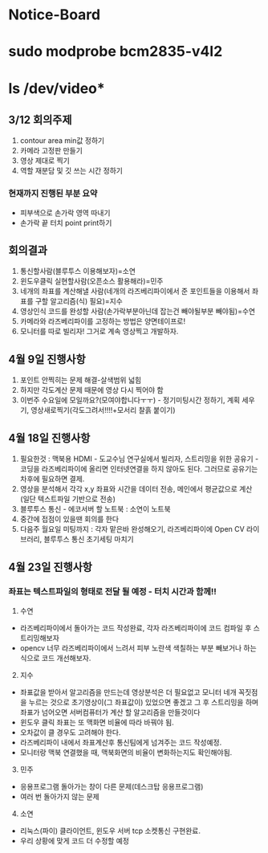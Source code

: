 # Notice-Board
# sudo modprobe bcm2835-v4l2
# ls /dev/video*
## 3/12 회의주제
1. contour area min값 정하기
2. 카메라 고정판 만들기
3. 영상 제대로 찍기
4. 역할 재분담 및 깃 쓰는 시간 정하기

### 현재까지 진행된 부분 요약
- 피부색으로 손가락 영역 따내기
- 손가락 끝 터치 point print하기

## 회의결과
1. 통신할사람(블루투스 이용해보자)=소연
2. 윈도우클릭 실현할사람(오픈소스 활용해라)=민주 
3. 네개의 좌표를 계산해낼 사람(네개의 라즈베리파이에서 준 포인트들을 이용해서 좌표를 구할 알고리즘(식) 필요)=지수
4. 영상인식 코드를 완성할 사람(손가락부분아닌데 잡는건 빼야될부분 빼야됨)=수연
5. 카메라와 라즈베리파이를 고정하는 방법은 양면테이프로!
6. 모니터를 따로 빌리자! 그거로 계속 영상찍고 개발하자.

## 4월 9일 진행사항
1. 포인트 안찍히는 문제 해결-살색범위 넓힘
2. 하지만 각도계산 문제 때문에 영상 다시 찍어야 함
3. 이번주 수요일에 모일까요?(모여야합니다ㅜㅜ) - 정기미팅시간 정하기, 계획 세우기, 영상새로찍기(각도그려서!!!!+모서리 찰흙 붙이기)

## 4월 18일 진행사항
1. 필요한것 : 맥북용 HDMI - 도교수님 연구실에서 빌리자, 스트리밍을 위한 공유기 - 코딩을 라즈베리파이에 올리면 인터넷연결을 하지 않아도 된다. 그러므로 공유기는 차후에 필요하면 결제.
2. 영상을 분석해서 각각 x,y 좌표와 시간을 데이터 전송, 메인에서 평균값으로 계산 (일단 텍스트파일 기반으로 전송)
3. 블루투스 통신 - 에코서버 할 노트북 : 소연이 노트북
4. 중간에 접점이 있을땐 회의를 한다
5. 다음주 월요일 미팅까지 : 각자 맡은바 완성해오기, 라즈베리파이에 Open CV 라이브러리, 블루투스 통신 초기세팅 마치기

## 4월 23일 진행사항
### 좌표는 텍스트파일의 형태로 전달 될 예정 - 터치 시간과 함께!!
1. 수연 
- 라즈베리파이에서 돌아가는 코드 작성완료, 각자 라즈베리파이에 코드 컴파일 후 스트리밍해보자
- opencv 너무 라즈베리파이에서 느려서 피부 노란색 색칠하는 부분 빼보거나 하는식으로 코드 개선해보자.
2. 지수 
- 좌표값을 받아서 알고리즘을 만드는데 영상분석은 더 필요없고 모니터 네개 꼭짓점을 누르는 것으로 초기영상이(그 좌표값이) 있었으면 좋겠고 그 후 스트리밍을 하며 좌표가 넘어오면 서버컴퓨터가 계산 할 알고리즘을 만들것이다 
- 윈도우 클릭 좌표는 또 맥화면 비율에 따라 바꿔야 됨.
- 오차값이 클 경우도 고려해야 한다. 
- 라즈베리파이 내에서 좌표계산후 통신팀에게 넘겨주는 코드 작성예정. 
- 모니터랑 맥북 연결했을 때, 맥북화면의 비율이 변화하는지도 확인해야됨.
3. 민주 
- 응용프로그램 돌아가는 창이 다른 문제(데스크탑 응용프로그램)
- 여러 번 돌아가지 않는 문제
4. 소연
- 리눅스(파이) 클라이언트, 윈도우 서버 tcp 소켓통신 구현완료.
- 우리 상황에 맞게 코드 더 수정할 예정
